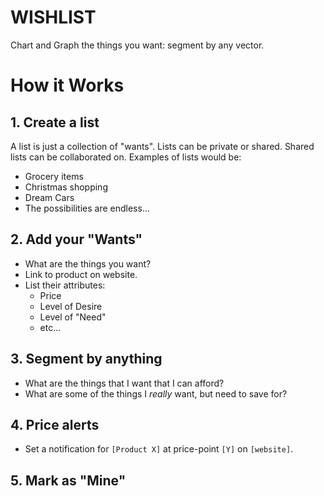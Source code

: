 # WISHLIST
Chart and Graph the things you want: segment by any vector.

# How it Works

## 1. Create a list
A list is just a collection of "wants".
Lists can be private or shared.
Shared lists can be collaborated on.
Examples of lists would be:
 * Grocery items
 * Christmas shopping
 * Dream Cars
 * The possibilities are endless...

## 2. Add your "Wants"
 * What are the things you want?
 * Link to product on website.
 * List their attributes:   
   * Price  
   * Level of Desire   
   * Level of "Need"   
   * etc...  

## 3. Segment by anything
 * What are the things that I want that I can afford?
 * What are some of the things I _really_ want, but need to save for?

## 4. Price alerts
 * Set a notification for `[Product X]` at price-point `[Y]` on `[website]`.

## 5. Mark as "Mine"
